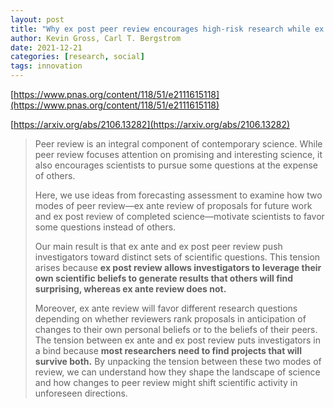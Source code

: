 ```yaml
---
layout: post
title: "Why ex post peer review encourages high-risk research while ex ante review discourages it"
author: Kevin Gross, Carl T. Bergstrom
date: 2021-12-21
categories: [research, social]
tags: innovation
---
```


[https://www.pnas.org/content/118/51/e2111615118](https://www.pnas.org/content/118/51/e2111615118)

[https://arxiv.org/abs/2106.13282](https://arxiv.org/abs/2106.13282)

> Peer review is an integral component of contemporary science. While peer review focuses attention on promising and interesting science, it also encourages scientists to pursue some questions at the expense of others. 
>
> Here, we use ideas from forecasting assessment to examine how two modes of peer review—ex ante review of proposals for future work and ex post review of completed science—motivate scientists to favor some questions instead of others. 
>
> Our main result is that ex ante and ex post peer review push investigators toward distinct sets of scientific questions. This tension arises because **ex post review allows investigators to leverage their own scientific beliefs to generate results that others will find surprising, whereas ex ante review does not.** 
>
> Moreover, ex ante review will favor different research questions depending on whether reviewers rank proposals in anticipation of changes to their own personal beliefs or to the beliefs of their peers. The tension between ex ante and ex post review puts investigators in a bind because **most researchers need to find projects that will survive both.** By unpacking the tension between these two modes of review, we can understand how they shape the landscape of science and how changes to peer review might shift scientific activity in unforeseen directions.

